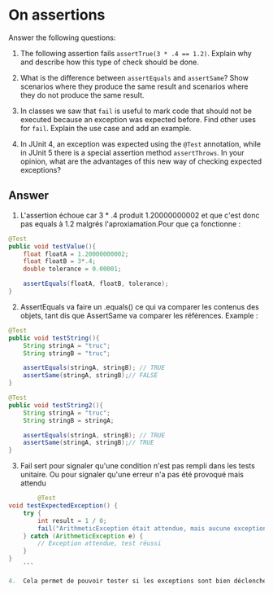 # On assertions

Answer the following questions:

1. The following assertion fails `assertTrue(3 * .4 == 1.2)`. Explain why and describe how this type of check should be done.

2. What is the difference between `assertEquals` and `assertSame`? Show scenarios where they produce the same result and scenarios where they do not produce the same result.

3. In classes we saw that `fail` is useful to mark code that should not be executed because an exception was expected before. Find other uses for `fail`. Explain the use case and add an example.

4. In JUnit 4, an exception was expected using the `@Test` annotation, while in JUnit 5 there is a special assertion method `assertThrows`. In your opinion, what are the advantages of this new way of checking expected exceptions?

## Answer

1. L'assertion échoue car 3 * .4 produit 1.20000000002 et que c'est donc pas equals à 1.2 malgrés l'aproxiamation.Pour que ça fonctionne :

```java
@Test
public void testValue(){
    float floatA = 1.20000000002;
    float floatB = 3*.4;
    double tolerance = 0.00001;

    assertEquals(floatA, floatB, tolerance);
}


```

2. AssertEquals va faire un .equals() ce qui va comparer les contenus des objets, tant dis que AssertSame va comparer les références. Example :

```java
@Test
public void testString(){
    String stringA = "truc";
    String stringB = "truc";

    assertEquals(stringA, stringB); // TRUE
    assertSame(stringA, stringB);// FALSE
}

@Test
public void testString2(){
    String stringA = "truc";
    String stringB = stringA;

    assertEquals(stringA, stringB); // TRUE
    assertSame(stringA, stringB);// TRUE
}

```

3. Fail sert pour signaler qu'une condition n'est pas rempli dans les tests unitaire. Ou pour signaler qu'une erreur n'a pas été provoqué mais attendu 

```java
        @Test
void testExpectedException() {
    try {
        int result = 1 / 0;
        fail("ArithmeticException était attendue, mais aucune exception n'a été levée.");
    } catch (ArithmeticException e) {
        // Exception attendue, test réussi
    }
}
    ```

4.  Cela permet de pouvoir tester si les exceptions sont bien déclenchées.  
